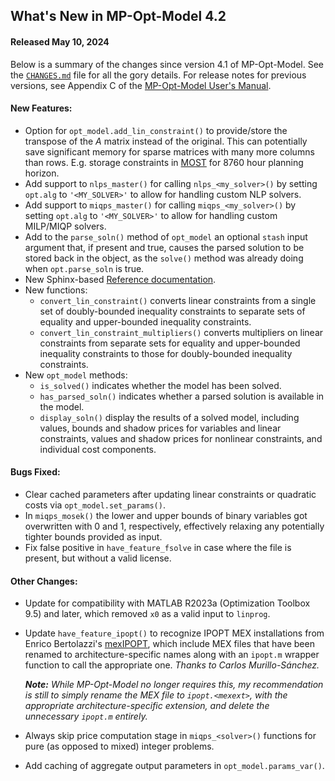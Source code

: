 What's New in MP-Opt-Model 4.2
------------------------------

#### Released May 10, 2024

Below is a summary of the changes since version 4.1 of MP-Opt-Model. See
the [`CHANGES.md`][1] file for all the gory details. For release notes
for previous versions, see Appendix C of the [MP-Opt-Model User's
Manual][2].


#### New Features:
  - Option for `opt_model.add_lin_constraint()` to provide/store the
    transpose of the _A_ matrix instead of the original. This can
    potentially save significant memory for sparse matrices with many
    more columns than rows. E.g. storage constraints in [MOST][3]
    for 8760 hour planning horizon.
  - Add support to `nlps_master()` for calling `nlps_<my_solver>()` by
    setting `opt.alg` to `'<MY_SOLVER>'` to allow for handling custom
    NLP solvers.
  - Add support to `miqps_master()` for calling `miqps_<my_solver>()`
    by setting `opt.alg` to `'<MY_SOLVER>'` to allow for handling custom
    MILP/MIQP solvers.
  - Add to the `parse_soln()` method of `opt_model` an optional `stash`
    input argument that, if present and true, causes the parsed
    solution to be stored back in the object, as the `solve()` method
    was already doing when `opt.parse_soln` is true.
  - New Sphinx-based [Reference documentation][4].
  - New functions:
    - `convert_lin_constraint()` converts linear constraints from a
      single set of doubly-bounded inequality constraints to separate
      sets of equality and upper-bounded inequality constraints.
    - `convert_lin_constraint_multipliers()` converts multipliers on
      linear constraints from separate sets for equality and
      upper-bounded inequality constraints to those for doubly-bounded
      inequality constraints.
  - New `opt_model` methods:
      - `is_solved()` indicates whether the model has been solved.
      - `has_parsed_soln()` indicates whether a parsed solution is
        available in the model.
      - `display_soln()` display the results of a solved model,
        including values, bounds and shadow prices for variables and
        linear constraints, values and shadow prices for nonlinear
        constraints, and individual cost components.

#### Bugs Fixed:
  - Clear cached parameters after updating linear constraints or
    quadratic costs via `opt_model.set_params()`.
  - In `miqps_mosek()` the lower and upper bounds of binary variables
    got overwritten with 0 and 1, respectively, effectively relaxing
    any potentially tighter bounds provided as input.
  - Fix false positive in `have_feature_fsolve` in case where the file
    is present, but without a valid license.

#### Other Changes:
  - Update for compatibility with MATLAB R2023a (Optimization Toolbox
    9.5) and later, which removed `x0` as a valid input to `linprog`.
  - Update `have_feature_ipopt()` to recognize IPOPT MEX installations
    from Enrico Bertolazzi's [mexIPOPT][5], which include MEX files
    that have been renamed to architecture-specific names along with an
    `ipopt.m` wrapper function to call the appropriate one.
    *Thanks to Carlos Murillo-Sánchez.*

    _**Note:** While MP-Opt-Model no longer requires this, my
    recommendation is still to simply rename the MEX file to
    `ipopt.<mexext>`, with the appropriate architecture-specific
    extension, and delete the unnecessary `ipopt.m` entirely._
  - Always skip price computation stage in `miqps_<solver>()` functions
    for pure (as opposed to mixed) integer problems.
  - Add caching of aggregate output parameters in
    `opt_model.params_var()`.


[1]: ../../CHANGES.md
[2]: ../MP-Opt-Model-manual.pdf
[3]: https://github.com/MATPOWER/most
[4]: https://matpower.org/doc/mpom/
[5]: https://github.com/ebertolazzi/mexIPOPT
